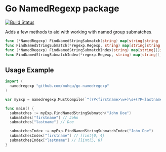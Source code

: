Go NamedRegexp package
======================

[![Build Status](https://travis-ci.org/muhqu/go-namedregexp.png?branch=master)](https://travis-ci.org/muhqu/go-namedregexp)

Adds a few methods to aid with working with named group submatches.

```go
func (*NamedRegexp) FindNamedStringSubmatch(string) map[string]string
func FindNamedStringSubmatch(*regexp.Regexp, string) map[string]string
func (*NamedRegexp) FindNamedStringSubmatchIndex(string) map[string][]int
func FindNamedStringSubmatchIndex(*regexp.Regexp, string) map[string][]int
```

Usage Example
-------------
```go
import (
  namedregexp "github.com/muhqu/go-namedregexp"
)

var myExp = namedregexp.MustCompile(`^(?P<firstname>\w+)\s+(?P<lastname>\w+)$`)

func main() {
  submatches := myExp.FindNamedStringSubmatch("John Doe")
  submatches["firstname"] // John
  submatches["lastname"] // Doe

  submatchesIndex := myExp.FindNamedStringSubmatchIndex("John Doe")
  submatchesIndex["firstname"] // []int{0, 4}
  submatchesIndex["lastname"] // []int{5, 8}
}
```


